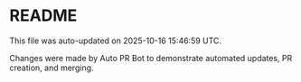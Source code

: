 # README

This file was auto-updated on 2025-10-16 15:46:59 UTC.

Changes were made by Auto PR Bot to demonstrate automated updates, PR creation, and merging.
